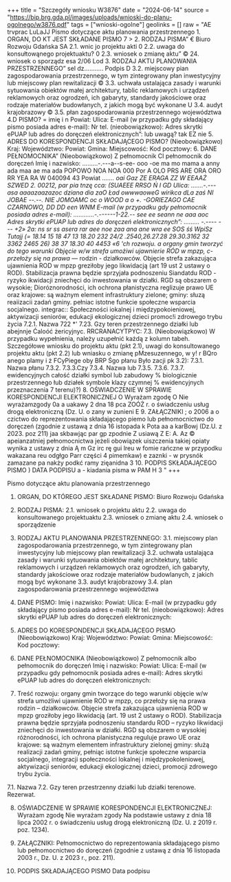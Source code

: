 +++
title = "Szczegóły wniosku W3876"
date = "2024-06-14"
source = "https://bip.brg.gda.pl/images/uploads/wnioski-do-planu-ogolnego/w3876.pdf"
tags = ["wnioski-ogolne"]
geolinks = []
raw = "AE trvprac LuLaJJ Pismo dotyczące aktu planowania przestrzennego 1. ORGAN, DO KT JEST SKŁADANE PISMO 7 > 2. RODZAJ PISMA” €  Biuro Rozwoju Gdańska  SA 2.1. wnic jo projektu akti 0 2.2. uwaga do konsułtowąnego projektuaktu? 0 2.3. wniosek o zmianę aktu” © 24. wniosek o sporządz esa 2/06 Lod 3. RODZAJ AKTU PLANOWANIA PRZESTRZENNEGO”  sel dz........... Podpis D 3.2. miejscowy pian zagospodarowania przestrzennego, w tym zintegrowany płan inwestycyjny lub miejscowy plan rewitalizacji © 3.3. uchwała ustalająca zasady i warunki sytuowania obiektów małej architektury, tablic reklamowych i urządzeń reklamowych oraz ogrodzeń, ich gabaryty, standardy jakościowe oraz rodzaje materiałów budowłanych, z jakich mogą być wykonane U 3.4. audyt krajobrazowy © 3.5. płan zagospodarowania przestrzennego województwa 4.D PISMO? = imię i n Powiat: Ulica: E-mail (w przypadku gdy składający pismo posiada adres e-mail): Nr tel. (nieobowiązkowo): Adres skrytki ePUAP lub adres do doręczeń elektronicznych”: lub uwagą? tak EZ nie 5. ADRES DO KORESPONDENCJI SKŁADAJĄCEGO PISMO? (Nieobowiązkowo) Kraj: Województwo: Powiat: Gmina: Miejscowość: Kod pocztowy: 6. DANE PEŁNOMOCNIKA” (Nieobowiązkowo) Z pełnomocnik CI pełnomocnik do doręczeń Imię i nazwisko: .........-.---a--s-ee- ooo -oe ma mo mama a anny ada maa ae ma ada POPOWO NOA NOA 000 Por A OLO PRS ARE ORA ORO RR YEA RA W 040094 43 Powiat _....... oai Gaz ZE ERAGA ZZ W EEAAŻ SZWED 2. 00212, par pia tnzę cca: (SUAEEE RRSO Ń I GD Ulica: .......-.--- asa aaaazaazazoc dziana dia zaO Ład owwwaoweG wirikca dLa zaś NI JOBAE --.--. NIE JOMOAMC oc o WOOD a o +. -GORIEZAGO CAE CZARNOWO,  DD DD  een WNM E-mail (w przypadku gdy pełnomocnik posiada adres e-mail): ............-.------1-22.-- see ee seann ne aaa aoc Adres skrytki ePUAP lub adres do doręczeń elektronicznych”: ......... -.---- --- +2» 2a: ns sr ss asera rar aee noe zaa ana ane wra ee SOS śś WpiSz Tutajj (= 18.14 15 18 47 13 18.20 232 24/2 .2540,26.27.28 29.30.3162 32 3362 2465 26) 38 37 18.30 40 4453 «6 'ch rozwoju. a organy gmin tworzyć do tego warunki Objęcie w/w strefa umożiwi ujawnierie RÓD w mpzp, c- przełoży się na prawa —_ rodzin - działkowców. Objęcie strefa zakazująca ujawnienia ROD w mpzp greziłoby jego likwidacją (art 19 ust 2 ustawy o ROD). Stabilizacja prawna będzie sprzyjała podnoszeniu Siandatdu ROD - ryzyko ikwidacji zniechęci do inwestowania w działki. RGD są obszarem o wysokie; Dioróznorodności, ich ochrona płanistyczna reglizuje prawo UE oraz krajowe: są ważnym element infrastruktury zielone; gminy: słuzą reaiizacii zadań gminy. pełniac istotne funkcie społeczne wsparcia socjalnego. integrac:: Społeczności iokalnej i międzypokoieniowej, aktywizacji seniorów, edukacji ekologicznej dzieci promoc!i zdrowego trybu życia 7.2.1. Nazwa 722 *' 7.23. Gzy teren przestrzennego działki lub abejnnje Ćaloóć żericyjnyc. RRCRANACYTPYC: 7.3. (Nieobowiązkowo) W przypadku wypełnienia, należy uzupełnić każdą z kolumn tabeh. Szczegółowe wniosku do projektu aktu (pkt 2.1), uwagi do konsultowanego projektu aktu (pkt 2.2) lub wniasku o zmianę pMzesuzennego, w y! r BQro anego plamy i ż FCyPiege oby BRP Śgo płanu Było zacji pk 3.2): 7.3.1. Nazwa płanu 7.3.2. 7.3.3.Czy  7.3.4. Nazwa lub 7.3.5. 7.3.6. 7.3.7. ewidencyjnych  całość działki symbol lub zabudowy % biologicznie przestrzennego łub działek symbole klazy czymnej % ewidencyjnych  przeznaczenia 7 terenu)?) 8. OŚWIADCZENIE W SPRAWIE KORESPONDENCJI ELEKTRONICZNEJ O Wyrażam zgodę O Nie wyrażamzgody  0a a  uakawy 2 dna 18 pca ZOÓŻ r. o świadczeniu usług drogą elektroniczną (Dz. U. o zany w zunieni E 9. ZAŁĄCZNIKI  ; o 2006 a o czictwo do reprezentowania składającego piemo lub pełnomocnictwo do doręczeń (zgodnie z ustawą z dnia 16 istopada k Pota aa a karBowj (Dz.U. z 2023. poz 211) jaa skbawjąc par gp zpodnie Z usiawą Z E: A. Az © apeianzatniej pełnomocnictwa jeżeli obowiązek uiszczenia takiej opiaty wynika z ustawy z dnia Ą m Gz irc rę gui lreu w fomie rańczne w przypodku wakazana reu odgłgo Parr części 4  pimemkaw) e zaznki - w prysnók zamazane pa nakży podkć ramy zięanidna 3 10. PODPIS SKŁADAJĄCEGO PISMO ) DATA PODPISU a - kiadania pisma w PAM H 3 "
+++

Pismo dotyczące aktu planowania przestrzennego

1. ORGAN, DO KTÓREGO JEST SKŁADANE PISMO:
Biuro Rozwoju Gdańska

2. RODZAJ PISMA:
2.1. wniosek o projektu aktu
2.2. uwaga do konsultowanego projektuaktu
2.3. wniosek o zmianę aktu
2.4. wniosek o sporządzenie

3. RODZAJ AKTU PLANOWANIA PRZESTRZENNEGO:
3.1. miejscowy plan zagospodarowania przestrzennego, w tym zintegrowany plan inwestycyjny lub miejscowy plan rewitalizacji
3.2. uchwała ustalająca zasady i warunki sytuowania obiektów małej architektury, tablic reklamowych i urządzeń reklamowych oraz ogrodzeń, ich gabaryty, standardy jakościowe oraz rodzaje materiałów budowlanych, z jakich mogą być wykonane
3.3. audyt krajobrazowy
3.4. plan zagospodarowania przestrzennego województwa

4. DANE PISMO:
Imię i nazwisko:
Powiat:
Ulica:
E-mail (w przypadku gdy składający pismo posiada adres e-mail):
Nr tel. (nieobowiązkowo):
Adres skrytki ePUAP lub adres do doręczeń elektronicznych:

5. ADRES DO KORESPONDENCJI SKŁADAJĄCEGO PISMO
(Nieobowiązkowo)
Kraj:
Województwo:
Powiat:
Gmina:
Miejscowość:
Kod pocztowy:

6. DANE PEŁNOMOCNIKA
(Nieobowiązkowo)
Z pełnomocnik albo pełnomocnik do doręczeń
Imię i nazwisko:
Powiat:
Ulica:
E-mail (w przypadku gdy pełnomocnik posiada adres e-mail):
Adres skrytki ePUAP lub adres do doręczeń elektronicznych:

7. Treść rozwoju: organy gmin tworzące do tego warunki objęcie w/w strefa umożliwi ujawnienie ROD w mpzp, co przełoży się na prawa rodzin – działkowców. Objęcie strefa zakazująca ujawnienia ROD w mpzp groziłoby jego likwidacją (art. 19 ust 2 ustawy o ROD). Stabilizacja prawna będzie sprzyjała podnoszeniu standardu ROD – ryzyko likwidacji zniechęci do inwestowania w działki. RGD są obszarem o wysokiej różnorodności, ich ochrona planistyczna reguluje prawo UE oraz krajowe: są ważnym elementem infrastruktury zielonej gminy: służą realizacji zadań gminy, pełniąc istotne funkcje społeczne wsparcia socjalnego, integracji społeczności lokalnej i międzypokoleniowej, aktywizacji seniorów, edukacji ekologicznej dzieci, promocji zdrowego trybu życia.

7.1. Nazwa
7.2. Gzy teren przestrzenny działki lub działki
terenowe. Rezerwat.

8. OŚWIADCZENIE W SPRAWIE KORESPONDENCJI ELEKTRONICZNEJ:
Wyrażam zgodę
Nie wyrażam zgody
Na podstawie ustawy z dnia 18 lipca 2002 r. o świadczeniu usług drogą elektroniczną (Dz. U. z 2019 r. poz. 1234).

9. ZAŁĄCZNIKI:
Pełnomocnictwo do reprezentowania składającego pismo lub pełnomocnictwo do doręczeń (zgodnie z ustawą z dnia 16 listopada 2003 r., Dz. U. z 2023 r., poz. 211).

10. PODPIS SKŁADAJĄCEGO PISMO
Data podpisu


